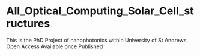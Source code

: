 # All_Optical_Computing_Solar_Cell_structures
This is the PhD Project of nanophotonics within University of St Andrews. Open Access Available once Published

